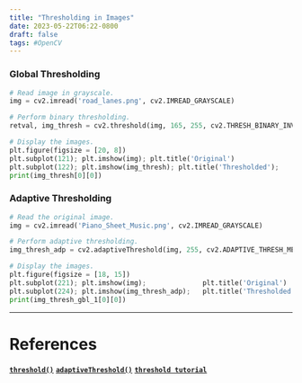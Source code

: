 ```yaml
---
title: "Thresholding in Images"
date: 2023-05-22T06:22-0800
draft: false
tags: #OpenCV
---
```


### Global Thresholding

```python
# Read image in grayscale.
img = cv2.imread('road_lanes.png', cv2.IMREAD_GRAYSCALE)

# Perform binary thresholding.
retval, img_thresh = cv2.threshold(img, 165, 255, cv2.THRESH_BINARY_INV)

# Display the images.
plt.figure(figsize = [20, 8])
plt.subplot(121); plt.imshow(img); plt.title('Original')
plt.subplot(122); plt.imshow(img_thresh); plt.title('Thresholded');
print(img_thresh[0][0])
```

### Adaptive Thresholding

```python
# Read the original image.
img = cv2.imread('Piano_Sheet_Music.png', cv2.IMREAD_GRAYSCALE)

# Perform adaptive thresholding.
img_thresh_adp = cv2.adaptiveThreshold(img, 255, cv2.ADAPTIVE_THRESH_MEAN_C, cv2.THRESH_BINARY, 13, 7)

# Display the images.
plt.figure(figsize = [18, 15])
plt.subplot(221); plt.imshow(img);              plt.title('Original')
plt.subplot(224); plt.imshow(img_thresh_adp);   plt.title('Thresholded (adaptive)');
print(img_thresh_gbl_1[0][0])
```

---
# References

[**`threshold()`**](https://docs.opencv.org/4.5.2/d7/d1b/group__imgproc__misc.html#gae8a4a146d1ca78c626a53577199e9c57)
[**`adaptiveThreshold()`**](https://docs.opencv.org/4.5.2/d7/d1b/group__imgproc__misc.html#ga72b913f352e4a1b1b397736707afcde3)
[**`threshold tutorial`**](https://docs.opencv.org/4.5.2/d7/d4d/tutorial_py_thresholding.html)
